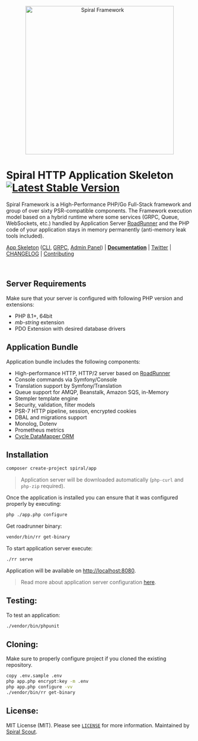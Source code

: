 <p align="center">
<img src="https://user-images.githubusercontent.com/2461257/112313394-d926c580-8cb8-11eb-84ea-717df4e4d167.png" width="400" alt="Spiral Framework">
</p>

# Spiral HTTP Application Skeleton [![Latest Stable Version](https://poser.pugx.org/spiral/app/version)](https://packagist.org/packages/spiral/app)

Spiral Framework is a High-Performance PHP/Go Full-Stack framework and group of over sixty PSR-compatible components. The Framework execution model based on a hybrid runtime where some services (GRPC, Queue, WebSockets, etc.) handled by Application Server [RoadRunner](https://github.com/spiral/roadrunner) and the PHP code of your application stays in memory permanently (anti-memory leak tools included).

[App Skeleton](https://github.com/spiral/app) ([CLI](https://github.com/spiral/app-cli), [GRPC](https://github.com/spiral/app-grpc), [Admin Panel](https://github.com/spiral/app-keeper)) | [**Documentation**](https://spiral.dev/docs) | [Twitter](https://twitter.com/spiralphp) | [CHANGELOG](/CHANGELOG.md) | [Contributing](https://github.com/spiral/guide/blob/master/contributing.md)

<br/>

## Server Requirements

Make sure that your server is configured with following PHP version and extensions:
* PHP 8.1+, 64bit
* *mb-string* extension
* PDO Extension with desired database drivers

## Application Bundle

Application bundle includes the following components:
* High-performance HTTP, HTTP/2 server based on [RoadRunner](https://roadrunner.dev)
* Console commands via Symfony/Console
* Translation support by Symfony/Translation
* Queue support for AMQP, Beanstalk, Amazon SQS, in-Memory
* Stempler template engine
* Security, validation, filter models
* PSR-7 HTTP pipeline, session, encrypted cookies
* DBAL and migrations support
* Monolog, Dotenv
* Prometheus metrics
* [Cycle DataMapper ORM](https://github.com/cycle)

## Installation

```bash
composer create-project spiral/app
```

> Application server will be downloaded automatically (`php-curl` and `php-zip` required).

Once the application is installed you can ensure that it was configured properly by executing:

```bash
php ./app.php configure
```

Get roadrunner binary:

```bash
vendor/bin/rr get-binary
```

To start application server execute:

```bash
./rr serve
```

Application will be available on [http://localhost:8080](http://localhost:8080).

> Read more about application server configuration [here](https://roadrunner.dev/docs).

## Testing:

To test an application:

```bash
./vendor/bin/phpunit
```

## Cloning:

Make sure to properly configure project if you cloned the existing repository.

```bash
copy .env.sample .env
php app.php encrypt:key -m .env
php app.php configure -vv
./vendor/bin/rr get-binary
```

## License:

MIT License (MIT). Please see [`LICENSE`](./LICENSE) for more information. Maintained by [Spiral Scout](https://spiralscout.com).
